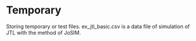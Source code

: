# Temporary
Storing temporary or test files.
ex_jtl_basic.csv is a data file of simulation of JTL with the method of JoSIM.
